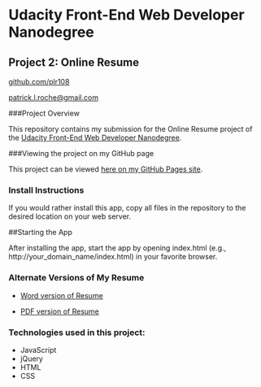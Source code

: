 # Udacity Front-End Web Developer Nanodegree
## Project 2: Online Resume

[github.com/plr108](https://github.com/plr108)

[patrick.l.roche@gmail.com](mailto:patrick.l.roche@gmail.com)

###Project Overview

This repository contains my submission for the Online Resume project of the [Udacity Front-End Web Developer Nanodegree](https://www.udacity.com/course/front-end-web-developer-nanodegree--nd001).

###Viewing the project on my GitHub page

This project can be viewed [here on my GitHub Pages site](http://plr108.github.io/resume/index.html).

### Install Instructions

If you would rather install this app, copy all files in the repository to the desired location on your web server.

##Starting the App

After installing the app, start the app by opening index.html (e.g., http://your_domain_name/index.html) in your favorite browser.

### Alternate Versions of My Resume

* [Word version of Resume](https://drive.google.com/file/d/0Bw9Pzles4ekkT3lEUDlVNzQ5M3M/view?usp=sharing)

* [PDF version of Resume](https://drive.google.com/file/d/0Bw9Pzles4ekkWm9Lc0l5MEc2ME0/view?usp=sharing)

### Technologies used in this project:

* JavaScript
* jQuery
* HTML
* CSS